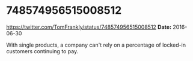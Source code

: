 # 748574956515008512
https://twitter.com/TomFrankly/status/748574956515008512
**Date:** 2016-06-30

With single products, a company can't rely on a percentage of locked-in customers continuing to pay.
